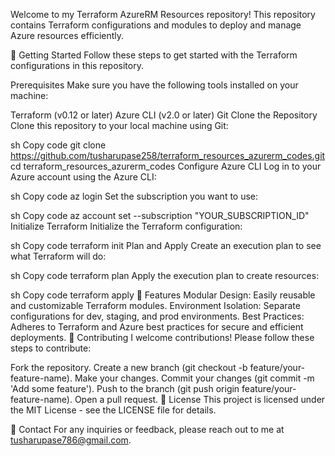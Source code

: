 Welcome to my Terraform AzureRM Resources repository! This repository contains Terraform configurations and modules to deploy and manage Azure resources efficiently.

🚀 Getting Started
Follow these steps to get started with the Terraform configurations in this repository.

Prerequisites
Make sure you have the following tools installed on your machine:

Terraform (v0.12 or later)
Azure CLI (v2.0 or later)
Git
Clone the Repository
Clone this repository to your local machine using Git:

sh
Copy code
git clone https://github.com/tusharupase258/terraform_resources_azurerm_codes.git
cd terraform_resources_azurerm_codes
Configure Azure CLI
Log in to your Azure account using the Azure CLI:

sh
Copy code
az login
Set the subscription you want to use:

sh
Copy code
az account set --subscription "YOUR_SUBSCRIPTION_ID"
Initialize Terraform
Initialize the Terraform configuration:

sh
Copy code
terraform init
Plan and Apply
Create an execution plan to see what Terraform will do:

sh
Copy code
terraform plan
Apply the execution plan to create resources:

sh
Copy code
terraform apply
🌟 Features
Modular Design: Easily reusable and customizable Terraform modules.
Environment Isolation: Separate configurations for dev, staging, and prod environments.
Best Practices: Adheres to Terraform and Azure best practices for secure and efficient deployments.
🤝 Contributing
I welcome contributions! Please follow these steps to contribute:

Fork the repository.
Create a new branch (git checkout -b feature/your-feature-name).
Make your changes.
Commit your changes (git commit -m 'Add some feature').
Push to the branch (git push origin feature/your-feature-name).
Open a pull request.
📄 License
This project is licensed under the MIT License - see the LICENSE file for details.

📧 Contact
For any inquiries or feedback, please reach out to me at tusharupase786@gmail.com.
